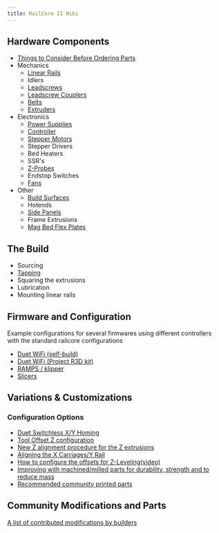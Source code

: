 ```yaml
---
title: RailCore II Wiki
--- 
```


## Hardware Components

  * [Things to Consider Before Ordering Parts](./things_to_consider_before_ordering_parts.md)
  * Mechanics
    * [Linear Rails](./linear_rails.md)
    * Idlers
    * [Leadscrews](./leadscrews.md)
    * [Leadscrew Couplers](./leadscrew_couplers.md)
    * [Belts](./belts.md)
    * [Extruders](./extruders.md)
  * Electronics
    * [Power Supplies](./power_supplies.md)
    * [Controller](./controller.md)
    * [Stepper Motors](./stepper_motors.md)
    * Stepper Drivers
    * Bed Heaters
    * SSR's
    * [Z-Probes](./z_probe.md)
    * Endstop Switches
    * [Fans](./fans.md)
  * Other
    * [Build Surfaces](./build_surfaces.md)
    * Hotends
    * [Side Panels](./side_panels.md)
    * Frame Extrusions
    * [Mag Bed Flex Plates](./mag_bed_flex_plates.md)
    
## The Build
  * Sourcing
  * [Tapping](./tapping.md)
  * Squaring the extrusions
  * Lubrication
  * Mounting linear rails

## Firmware and Configuration

 Example configurations for several firmwares using different controllers with the standard railcore configurations

  * [Duet WiFi (self-build)](https://github.com/railcore/configs/tree/master/duet)
  * [Duet WiFi (Project R3D kit)](https://github.com/railcore/configs/tree/master/Duet_archive/ProjectR3D/300ZL)
  * [RAMPS / klipper](https://github.com/railcore/configs/tree/master/Klipper/300ZL_dual_MCU)
  * [Slicers](https://github.com/railcore/slicers)

## Variations & Customizations

### Configuration Options 
  * [Duet Switchless X/Y Homing](./duet_switchless_homing.md)
  * [Tool Offset Z configuration](./tool_offset_z_configuration.md)
  * [New Z alignment procedure for the Z extrusions](./new_Z_alignment_procedure_for_the_Z_extrusions.md)
  * [Aligning the X Carriages/Y Rail](./aligning_the_x_carriages_y_rail.md)
  * [How to configure the offsets for Z-Leveling(video)](https://www.youtube.com/watch?v=qeFGLb8Gf6U)
  * [Improving with machined/milled parts for durability, strength and to reduce mass](machined_parts.md)
  * [Recommended community printed parts]()


## Community Modifications and Parts

[A list of contributed modifications by builders](https://www.thingiverse.com/railcore/collections/300zl-zlt)
